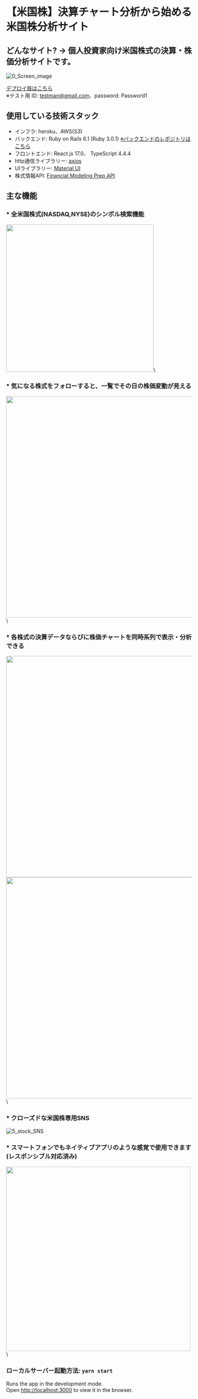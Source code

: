 # 【米国株】決算チャート分析から始める米国株分析サイト

## どんなサイト? → 個人投資家向け米国株式の決算・株価分析サイトです。

  ![0_Screen_image](image/0_Screen_image.jpg)

[デプロイ版はこちら](https://www.stocksnstitti.com/) \
  ※テスト用  ID: testman@gmail.com、password: Password1


## 使用している技術スタック
* インフラ: heroku、AWS(S3)
* バックエンド: Ruby on Rails 6.1 (Ruby 3.0.1)
  [※バックエンドのレポジトリはこちら](https://github.com/titti-008/app_211028_stock_sns_backend)
* フロントエンド: React.js 17.0、 TypeScript 4.4.4
* http通信ライブラリー: [axios](https://www.npmjs.com/package/axios)
* UIライブラリー: [Material UI](https://mui.com/)
* 株式情報API: [Financial Modeling Prep API](https://site.financialmodelingprep.com/developer/docs)



## 主な機能
### * 全米国株式(NASDAQ,NYSE)のシンボル検索機能
<img src="image/1_Symbol_Search.jpg" width="400px">\



### * 気になる株式をフォローすると、一覧でその日の株価変動が見える
<img src="image/2_Following_Stocks.jpg" width="600px">\


### * 各株式の決算データならびに株価チャートを同時系列で表示・分析できる

<img src="image/3_Chandle_Chart.jpg" width="600px">\
<img src="image/4_earnings_data.jpg" width="600px">\


### * クローズドな米国株専用SNS
  ![5_stock_SNS](image/5_stock_SNS.jpg)


### * スマートフォンでもネイティブアプリのような感覚で使用できます(レスポンシブル対応済み)
<img src="image/6_Responsible_window.jpg" width="500px">\


### ローカルサーバー起動方法: `yarn start`

Runs the app in the development mode.\
Open [http://localhost:3000](http://localhost:3000) to view it in the browser.


